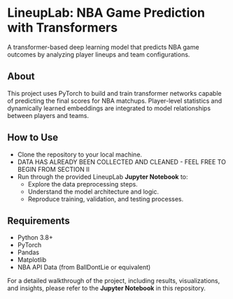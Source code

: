 # **LineupLab: NBA Game Prediction with Transformers**  

A transformer-based deep learning model that predicts NBA game outcomes by analyzing player lineups and team configurations.

## **About**  
This project uses PyTorch to build and train transformer networks capable of predicting the final scores for NBA matchups. Player-level statistics and dynamically learned embeddings are integrated to model relationships between players and teams.

## **How to Use**  
- Clone the repository to your local machine.
- DATA HAS ALREADY BEEN COLLECTED AND CLEANED - FEEL FREE TO BEGIN FROM SECTION II
- Run through the provided LineupLab **Jupyter Notebook** to:  
   - Explore the data preprocessing steps.  
   - Understand the model architecture and logic.  
   - Reproduce training, validation, and testing processes.

## **Requirements**  
- Python 3.8+  
- PyTorch  
- Pandas  
- Matplotlib  
- NBA API Data (from BallDontLie or equivalent)  

For a detailed walkthrough of the project, including results, visualizations, and insights, please refer to the **Jupyter Notebook** in this repository.  
